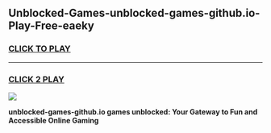 
## Unblocked-Games-unblocked-games-github.io-Play-Free-eaeky
<h3>
<a href="https://premium76.site?title=unblocked-games-github.io&ref=18A">CLICK TO PLAY</a></h3>
<hr>

<h3>
<a href="https://premium76.site?title=unblocked-games-github.io&ref=18A">CLICK 2 PLAY</a>
  
</h3>

<a href="https://premium76.site?title=unblocked-games-github.io&ref=18A"><img src="https://clearcache.store/games.png"></a>


**unblocked-games-github.io games unblocked: Your Gateway to Fun and Accessible Online Gaming**
